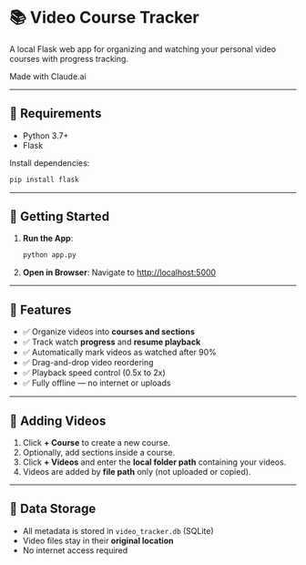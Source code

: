 # 📚 Video Course Tracker

A local Flask web app for organizing and watching your personal video courses with progress tracking.

Made with Claude.ai

---

## 🔧 Requirements

- Python 3.7+
- Flask

Install dependencies:
```bash
pip install flask
```

---

## 🚀 Getting Started

1. **Run the App**:
   ```bash
   python app.py
   ```

2. **Open in Browser**:
   Navigate to [http://localhost:5000](http://localhost:5000)

---

## 🧠 Features

- ✅ Organize videos into **courses and sections**
- ✅ Track watch **progress** and **resume playback**
- ✅ Automatically mark videos as watched after 90%
- ✅ Drag-and-drop video reordering
- ✅ Playback speed control (0.5x to 2x)
- ✅ Fully offline — no internet or uploads

---

## 📂 Adding Videos

1. Click **+ Course** to create a new course.
2. Optionally, add sections inside a course.
3. Click **+ Videos** and enter the **local folder path** containing your videos.
4. Videos are added by **file path** only (not uploaded or copied).

---

## 💾 Data Storage

- All metadata is stored in `video_tracker.db` (SQLite)
- Video files stay in their **original location**
- No internet access required



